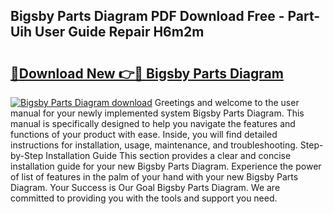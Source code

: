## Bigsby Parts Diagram PDF Download Free - Part-Uih User Guide Repair H6m2m

# <h2><a href="http://dfpujl.blite.top/?on=Bigsby+Parts+Diagram">🔗Download New 👉🔴 Bigsby Parts Diagram</a></h2>

[![Bigsby Parts Diagram download](https://i.imgur.com/lujVjoI.png)](http://dfpujl.blite.top/?on=Bigsby+Parts+Diagram)
Greetings and welcome to the user manual for your newly implemented system Bigsby Parts Diagram. This manual is specifically designed to help you navigate the features and functions of your product with ease. Inside, you will find detailed instructions for installation, usage, maintenance, and troubleshooting. Step-by-Step Installation Guide This section provides a clear and concise installation guide for your new Bigsby Parts Diagram. Experience the power of list of features in the palm of your hand with your new Bigsby Parts Diagram. Your Success is Our Goal Bigsby Parts Diagram. We are committed to providing you with the tools and support you need.
